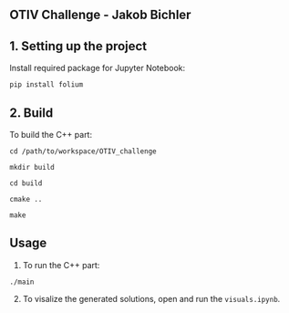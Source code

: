 ## OTIV Challenge - Jakob Bichler

## 1. Setting up the project
Install required package for Jupyter Notebook:

```
pip install folium 
```


## 2. Build
To build the C++ part:

```
cd /path/to/workspace/OTIV_challenge
```
```
mkdir build
```
```
cd build 
```
```
cmake ..
```
```
make
```
## Usage
1. To run the C++ part:
```
./main
```
2. To visalize the generated solutions, open and run the `visuals.ipynb`.



